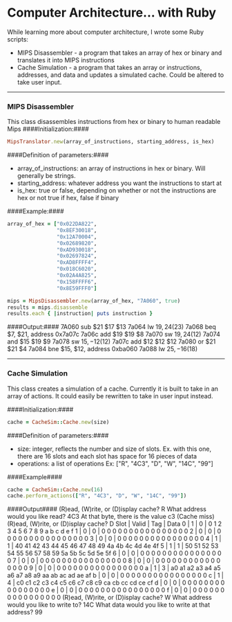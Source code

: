# Computer Architecture... with Ruby
While learning more about computer architecture, I wrote some Ruby scripts:

* MIPS Disassembler - a program that takes an array of hex or binary and translates it into MIPS instructions
* Cache Simulation - a program that takes an array or instructions, addresses, and data and updates a simulated cache. Could be altered to take user input.

***

### MIPS Disassembler
This class disassembles instructions from hex or binary to human readable Mips
####Initialization:####
```ruby
MipsTranslator.new(array_of_instructions, starting_address, is_hex)
```
####Definition of parameters:####

* array_of_instructions: an array of instructions in hex or binary. Will generally be strings.
* starting_address: whatever address you want the instructions to start at
* is_hex: true or false, depending on whether or not the instructions are hex or not true if hex, false if binary

####Example:####
```ruby
array_of_hex = ["0x022DA822",
                "0x8EF30018",
                "0x12A70004",
                "0x02689820",
                "0xAD930018",
                "0x02697824",
                "0xAD8FFFF4",
                "0x018C6020",
                "0x02A4A825",
                "0x158FFFF6",
                "0x8E59FFF0"]

mips = MipsDisassembler.new(array_of_hex, "7A060", true)
results = mips.disassemble
results.each { |instruction| puts instruction }
```

####Output:####
    7A060 sub $21 $17 $13
    7a064 lw $19, 24 ($23)
    7a068 beq $7, $21, address 0x7a07c
    7a06c add $19 $19 $8
    7a070 sw $19, 24 ($12)
    7a074 and $15 $19 $9
    7a078 sw $15, -12 ($12)
    7a07c add $12 $12 $12
    7a080 or $21 $21 $4
    7a084 bne $15, $12, address 0xba060
    7a088 lw $25, -16 ($18)

***

### Cache Simulation
This class creates a simulation of a cache. Currently it is built to
take in an array of actions. It could easily be rewritten to take in user
input instead.

####Initialization:####
```ruby
cache = CacheSim::Cache.new(size)
```

####Definition of parameters:####

* size: integer, reflects the number and size of slots. Ex. with this one, there are 16 slots and each slot has space for 16 pieces of data
* operations: a list of operations Ex: ["R", "4C3", "D", "W", "14C", "99"]

####Example####
```ruby
cache = CacheSim::Cache.new(16)
cache.perform_actions(["R", "4C3", "D", "W", "14C", "99"])
```

####Output####
    (R)ead, (W)rite, or (D)isplay cache?
    R
    What address would you like read?
    4C3
    At that byte, there is the value c3 (Cache miss)
    (R)ead, (W)rite, or (D)isplay cache?
    D
    Slot | Valid | Tag | Data
      0  |   1   |  0  | 0 1 2 3 4 5 6 7 8 9 a b c d e f
      1  |   0   |  0  | 0 0 0 0 0 0 0 0 0 0 0 0 0 0 0 0
      2  |   0   |  0  | 0 0 0 0 0 0 0 0 0 0 0 0 0 0 0 0
      3  |   0   |  0  | 0 0 0 0 0 0 0 0 0 0 0 0 0 0 0 0
      4  |   1   |  1  | 40 41 42 43 44 45 46 47 48 49 4a 4b 4c 4d 4e 4f
      5  |   1   |  1  | 50 51 52 53 54 55 56 57 58 59 5a 5b 5c 5d 5e 5f
      6  |   0   |  0  | 0 0 0 0 0 0 0 0 0 0 0 0 0 0 0 0
      7  |   0   |  0  | 0 0 0 0 0 0 0 0 0 0 0 0 0 0 0 0
      8  |   0   |  0  | 0 0 0 0 0 0 0 0 0 0 0 0 0 0 0 0
      9  |   0   |  0  | 0 0 0 0 0 0 0 0 0 0 0 0 0 0 0 0
      a  |   1   |  3  | a0 a1 a2 a3 a4 a5 a6 a7 a8 a9 aa ab ac ad ae af
      b  |   0   |  0  | 0 0 0 0 0 0 0 0 0 0 0 0 0 0 0 0
      c  |   1   |  4  | c0 c1 c2 c3 c4 c5 c6 c7 c8 c9 ca cb cc cd ce cf
      d  |   0   |  0  | 0 0 0 0 0 0 0 0 0 0 0 0 0 0 0 0
      e  |   0   |  0  | 0 0 0 0 0 0 0 0 0 0 0 0 0 0 0 0
      f  |   0   |  0  | 0 0 0 0 0 0 0 0 0 0 0 0 0 0 0 0
    (R)ead, (W)rite, or (D)isplay cache?
    W
    What address would you like to write to?
    14C
    What data would you like to write at that address?
    99
